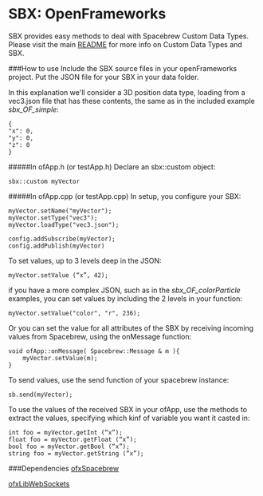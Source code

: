 SBX: OpenFrameworks
===================

SBX provides easy methods to deal with Spacebrew  Custom Data Types. Please visit the main [README](https://github.com/bschorr/sbx) for more info on Custom Data Types and SBX.

###How to use
Include the SBX source files in your openFrameworks project. Put the JSON file for your SBX in your data folder.

In this explanation we'll consider a 3D position data type, loading from a vec3.json file that has these contents, the same as in the included example _sbx_OF_simple_:

```
{
"x": 0,
"y": 0,
"z": 0
}
```

#####In ofApp.h (or testApp.h)
Declare an sbx::custom object:

```
sbx::custom myVector
```

#####In ofApp.cpp (or testApp.cpp)
In setup, you configure your SBX:

```
myVector.setName("myVector");myVector.setType("vec3");myVector.loadType("vec3.json");config.addSubscribe(myVector);config.addPublish(myVector)
```
To set values, up to 3 levels deep in the JSON:
```
myVector.setValue (“x”, 42);```
if you have a more complex JSON, such as in the _sbx_OF_colorParticle_ examples, you can set values by including the 2 levels in your function:```myVector.setValue("color", "r", 236);```
Or you can set the value for all attributes of the SBX by receiving incoming values from Spacebrew, using the onMessage function:

```
void ofApp::onMessage( Spacebrew::Message & m ){    myVector.setValue(m);}
```

To send values, use the send function of your spacebrew instance:

```
sb.send(myVector);
```To use the values of the received SBX in your ofApp, use the methods to extract the values, specifying which kinf of variable you want it casted in:
```
int foo = myVector.getInt (“x”);float foo = myVector.getFloat (“x”);bool foo = myVector.getBool (“x”);string foo = myVector.getString (“x”);``` 
###Dependencies
[ofxSpacebrew](https://github.com/Spacebrew/ofxSpacebrew)

[ofxLibWebSockets](https://github.com/labatrockwell/ofxLibwebsockets)

